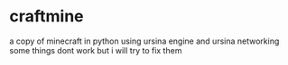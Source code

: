 # craftmine
 a copy of minecraft in python using ursina engine and ursina networking
 some things dont work but i will try to fix them
